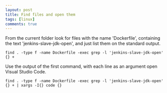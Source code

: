 ```yaml
---
layout: post
title: Find files and open them
tags: [linux]
comments: true
---
```

From the current folder look for files with the name 'Dockerfile', containing the text 'jenkins-slave-jdk-open', and just list them on the standard output.
~~~
find . -type f -name Dockerfile -exec grep -l 'jenkins-slave-jdk-open' {} +
~~~
Use the output of the first command, with each line as an argument open Visual Studio Code.
~~~
find . -type f -name Dockerfile -exec grep -l 'jenkins-slave-jdk-open' {} + | xargs -I{} code {}
~~~
